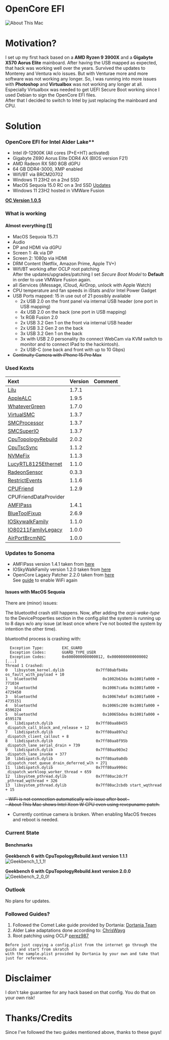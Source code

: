 # OpenCore EFI

![About This Mac](./images/AboutThisMac.png "About This Mac")

# Motivation?

I set up my first hack based on a **AMD Ryzen 9 3900X** and a **Gigabyte X570 Aorus Elite** mainboard. After having the USB mapped as expected, that hack was working well over the years. Survived the updates to Monterey and Ventura w/o issues. But with Venturae more and more software was not working any longer. So, I was running into more issues with **Photoshop** and **Virtualbox** was not working any longer at all. Especially Virtualbox was needed to get UEFI Secure Boot working since I used Debian to sign the OpenCore EFI files.  
After that I decided to switch to Intel by just replacing the mainboard and CPU.

# Solution
### OpenCore EFI for Intel Alder Lake**

- Intel i9-12900K (All cores (P+E+HT) activated)
- Gigabyte Z690 Aorus Elite DDR4 AX (BIOS version F21)
- AMD Radeon RX 580 8GB dGPU
- 64 GB DDR4-3000, XMP enabled
- Wifi/BT via BRCM20702
- Windows 11 23H2 on a 2nd SSD
- MacOS Sequoia 15.0 RC on a 3rd SSD
  [Updates](#updates-to-sonoma)
- Windows 11 23H2 hosted in VMWare Fusion

**[OC Version 1.0.5](https://github.com/acidanthera/OpenCorePkg/releases/tag/1.0.5)**

### What is working

#### Almost everything:[[1]](#issues-with-macos-sequoia)
  
- MacOS Sequoia 15.7.1
- Audio  
- DP and HDMI via dGPU  
- Screen 1: 4k via DP  
- Screen 2: 1080p via HDMI  
- DRM Content (Netflix, Amazon Prime, Apple TV+)  
- Wifi/BT working after OCLP root patching  
	After the updates/upgrades/patching I set *Secure Boot Model* to **Default** in order to use VMWare Fusion again.
- all iServices (iMessage, iCloud, AirDrop, unlock with Apple Watch)  
- CPU temperature and fan speeds in iStats and/or Intel Power Gadget  
- USB Ports mapped: 15 in use out of 21 possibly available
    - 2x USB 2.0 on the front panel via internal USB header (one port in USB mapping)  
    - 4x USB 2.0 on the back (one port in USB mapping)  
    - 1x RGB Fusion 2.0  
    - 2x USB 3.2 Gen 1 on the front via internal USB header  
    - 2x USB 3.2 Gen 2 on the back  
    - 3x USB 3.2 Gen 1 on the back     
    - 3x with USB 2.0 personality (to connect WebCam via KVM switch to monitor and to connect IPad to the hackintosh). 
    - 2x USB-C (one back and front with up to 10 Gbps)
- ~~Continuity Camera with iPhone 15 Pro Max~~  


### Used Kexts

| **Kext**  | **Version**  | **Comment** |   
|:----------|:----------|:--|   
| [Lilu](https://github.com/acidanthera/Lilu/releases/tag/1.7.1)    | 1.7.1
| [AppleALC](https://github.com/acidanthera/AppleALC/releases/tag/1.9.5)| 1.9.5
| [WhateverGreen](https://github.com/acidanthera/WhateverGreen/releases/tag/1.7.0)    | 1.7.0
| [VirtualSMC](https://github.com/acidanthera/VirtualSMC/releases/tag/1.3.7)    | 1.3.7
| [SMCProcessor](https://github.com/acidanthera/VirtualSMC/releases/tag/1.3.7)    | 1.3.7
| [SMCSuperIO](https://github.com/acidanthera/VirtualSMC/releases/tag/1.3.7)    | 1.3.7
| [CpuTopologyRebuild](https://github.com/b00t0x/CpuTopologyRebuild/releases/tag/2.0.2)    | 2.0.2
| [CpuTscSync](https://github.com/acidanthera/CpuTscSync/releases/tag/1.1.2)    | 1.1.2
| [NVMeFix](https://github.com/acidanthera/NVMeFix/releases/tag/1.1.3)    | 1.1.3
| [LucyRTL8125Ethernet](https://www.insanelymac.com/forum/files/file/1004-lucyrtl8125ethernet/)    | 1.1.0
| [RadeonSensor](https://github.com/aluveitie/RadeonSensor/releases/tag/0.3.3) | 0.3.3
| [RestrictEvents](https://github.com/acidanthera/RestrictEvents/releases/tag/1.1.6) | 1.1.6
| [CPUFriend](https://github.com/acidanthera/CPUFriend/releases/tag/1.2.9) | 1.2.9
| CPUFriendDataProvider | 
| [AMFIPass](https://github.com/dortania/OpenCore-Legacy-Patcher/blob/main/payloads/Kexts/Acidanthera/AMFIPass-v1.4.1-RELEASE.zip) | 1.4.1
| [BlueToolFixup](https://github.com/acidanthera/BrcmPatchRAM/releases/2.6.9) | 2.6.9 | 
| [IOSkywalkFamily](https://github.com/dortania/OpenCore-Legacy-Patcher/blob/main/payloads/Kexts/Wifi/IOSkywalkFamily-v1.1.0.zip) | 1.1.0
| [IO80211FamilyLegacy](https://github.com/dortania/OpenCore-Legacy-Patcher/blob/main/payloads/Kexts/Wifi/IO80211FamilyLegacy-v1.0.0.zip) | 1.0.0
| [AirPortBrcmNIC](https://github.com/dortania/OpenCore-Legacy-Patcher/blob/main/payloads/Kexts/Wifi/IO80211FamilyLegacy-v1.0.0.zip) | 1.0.0

### Updates to Sonoma
- AMFIPass version 1.4.1 taken from [here](https://github.com/dortania/OpenCore-Legacy-Patcher/tree/main/payloads/Kexts/Acidanthera)
- IOSkyWalkFamily version 1.2.0 taken from [here](https://github.com/dortania/OpenCore-Legacy-Patcher/tree/main/payloads/Kexts/Wifi)
- OpenCore Lagacy Patcher 2.2.0 taken from [here](https://github.com/dortania/OpenCore-Legacy-Patcher/releases/tag/2.2.0)  
See [guide](https://github.com/perez987/Fenvi-wifi-back-on-macOS-Sonoma-by-OCLP/blob/main/README.md) to enable WiFi again

#### Issues with MacOS Sequoia  
There are (minor) issues:  

The bluetoothd crash still happens. Now, after adding the *acpi-wake-type* to the DeviceProperties section in the config.plist the system is running up to 8 days w/o any issue (at least once where I've not booted the system by intention the other time).

bluetoothd process is crashing with:
      
````text  
  Exception Type:        EXC_GUARD  
  Exception Codes:       GUARD_TYPE_USER  
  Exception Codes:       0x6000000000000012, 0x0000000000000002  
[...]
Thread 1 Crashed:  
0   libsystem_kernel.dylib        	    0x7ff80abfb48a os_fault_with_payload + 10  
1   bluetoothd                    	       0x1002b63da 0x1001fa000 + 771034  
2   bluetoothd                    	       0x10067ca6a 0x1001fa000 + 4729450  
3   bluetoothd                    	       0x10067e0af 0x1001fa000 + 4735151  
4   bluetoothd                    	       0x10065c200 0x1001fa000 + 4596224  
5   bluetoothd                    	       0x10065bdea 0x1001fa000 + 4595178  
6   libdispatch.dylib             	    0x7ff80aa88455 _dispatch_call_block_and_release + 12  
7   libdispatch.dylib             	    0x7ff80aa897e2 _dispatch_client_callout + 8  
8   libdispatch.dylib             	    0x7ff80aa8f95b _dispatch_lane_serial_drain + 739  
9   libdispatch.dylib             	    0x7ff80aa903e2 _dispatch_lane_invoke + 377  
10  libdispatch.dylib             	    0x7ff80aa9a0db _dispatch_root_queue_drain_deferred_wlh + 271  
11  libdispatch.dylib             	    0x7ff80aa999dc _dispatch_workloop_worker_thread + 659  
12  libsystem_pthread.dylib       	    0x7ff80ac2dc7f _pthread_wqthread + 326  
13  libsystem_pthread.dylib       	    0x7ff80ac2cbdb start_wqthread + 15  
```` 

~~- WiFi is not connection automatically w/o issue after boot~~~  
~~- About This Mac shows Intel Xeon W CPU even using revcpuname patch.~~  
- Currently continue camera is broken. When enabling MacOS freezes and reboot is needed.
 
### Current State  

#### Benchmarks

**Geekbench 6 with CpuTopologyRebuild.kext version 1.1.1**
![Geekbench_1_1_1](./Benchmarks/Geekbench6_CpuTopologyRebuild_1_1_1.png "Geekbench6_1_1_1")!

**Geekbench 6 with CpuTopologyRebuild.kext version 2.0.0**
![Geekbench_2_0_0](./Benchmarks/Geekbench6_CpuTopologyRebuild_2_0_0.png "Geekbench6_2_0_0")!

### Outlook

No plans for updates.


### Followed Guides?

1. Followed the Comet Lake guide provided by Dortania: 
[Dortania Team](https://dortania.github.io/OpenCore-Install-Guide/config.plist/comet-lake.html)
2. Alder Lake adaptations done according to: [ChrisWayg](https://chriswayg.gitbook.io/opencore-visual-beginners-guide/advanced-topics/using-alder-lake)
3. Root patching using OCLP [perez987](https://github.com/perez987/Fenvi-wifi-back-on-macOS-Sonoma-by-OCLP/blob/main/README.md)  
	

````text
Before just copying a config.plist from the internet go through the guids and start from skratch  
with the sample.plist provided by Dortania by your own and take that just for reference.
````  

# Disclaimer

I don't take guarantee for any hack based on that config. You do that on your own risk!

# Thanks/Credits

Since I've followed the two guides mentioned above, thanks to these guys!